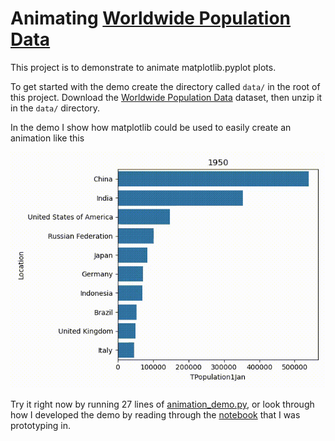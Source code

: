 # Animating [Worldwide Population Data](https://www.kaggle.com/datasets/shivd24coder/worldwide-population-data)

This project is to demonstrate to animate matplotlib.pyplot plots.

To get started with the demo create the directory called `data/` in the root of this project. Download the [Worldwide Population Data](https://www.kaggle.com/datasets/shivd24coder/worldwide-population-data?select=WPP2022_Demographic_Indicators_Medium.csv) dataset, then unzip it in the `data/` directory.

In the demo I show how matplotlib could be used to easily create an animation like this

<!-- <video src="population.mp4" controls></video> -->
![Demo of animation created in matplotlib](population.gif)

Try it right now by running 27 lines of [animation_demo.py](animation_demo.py), or look through how I developed the demo by reading through the [notebook](main.ipynb) that I was prototyping in.

